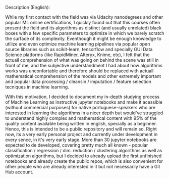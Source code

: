 Description (English):

While my first contact with the field was via Udacity nanodegrees and other popular ML online certifications, I quickly found out that this courses often present the field and its algorithms as distinct (and usually unrelated) black boxes with a few specific parameters to optimize in which we barely scratch the surface of its complexity. Eventhough it might be enough knowledge to utilize and even optimize machine learning pipelines via popular open source libraries such as scikit-learn, tensorflow and specially GUI Data Science platforms (like RapidMiner, Alteryx, Knime, etc), I felt that the actuall comprehension of what was going on behind the scene was still in front of me, and the subjective understandment I had about how algorithms works was unconfortable and therefore should be replaced with actuall mathematical comprehension of the models and other extremely important and popular data processing / cleansin / imputation / feature selection tecniques in machine learning.

With this motivation, I decided to document my in-depth studying process of Machine Learning as instructive jupyter notebooks and make it acessible (without commercial purposes) for native portuguese-speakers who are interested in learning the algorithms in a nicer depth but would've struggled to understand highly complex and mathematical content with 95% of the quality content available being written in english, specially as a beginner. Hence, this is intended to be a public repository and will remain so. Right now, its a very early personal project and currently under development in every sence, in it's very early stage. More than 30 jupyter notebooks are expected to de developed, covering pretty much all known - popular classification / regression / dim. reduction / clustering algorithms as well as optimization algorithms, but I decided to already upload the first unfinished notebooks and already create the public repos, which is also convenient for other people who are already interested in it but not necessarily have a Git Hub account.


